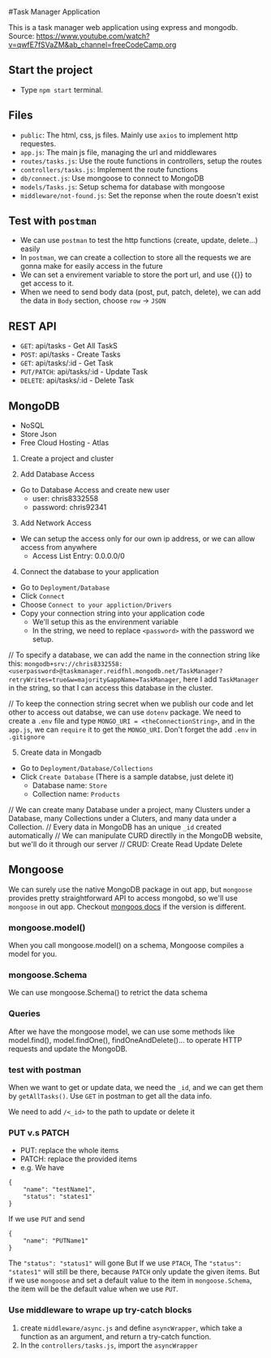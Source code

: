#Task Manager Application

This is a task manager web application using express and mongodb.
Source: https://www.youtube.com/watch?v=qwfE7fSVaZM&ab_channel=freeCodeCamp.org

## Start the project
- Type `npm start` terminal.

## Files
- `public`: The html, css, js files. Mainly use `axios` to implement http requestes.
- `app.js`: The main js file, managing the url and middlewares
- `routes/tasks.js`: Use the route functions in controllers, setup the routes
- `controllers/tasks.js`: Implement the route functions
- `db/connect.js`: Use mongoose to connect to MongoDB
- `models/Tasks.js`: Setup schema for database with mongoose
- `middleware/not-found.js`: Set the reponse when the route doesn't exist


## Test with `postman`
- We can use `postman` to test the http functions (create, update, delete...) easily
- In `postman`, we can create a collection to store all the requests we are gonna make for easily access in the future
- We can set a envirement variable to store the port url, and use {{<theName>}} to get access to it. 
- When we need to send body data (post, put, patch, delete), we can add the data in `Body` section, choose `row` -> `JSON` 

## REST API
- `GET`: api/tasks            - Get All TaskS
- `POST`: api/tasks           - Create Tasks
- `GET`: api/tasks/:id        - Get Task
- `PUT/PATCH`: api/tasks/:id  - Update Task
- `DELETE`: api/tasks/:id     - Delete Task

## MongoDB
- NoSQL
- Store Json
- Free Cloud Hosting - Atlas

1. Create a project and cluster

2. Add Database Access
- Go to Database Access and create new user
    - user: chris8332558
    - password: chris92341

3. Add Network Access
- We can setup the access only for our own ip address, or we can allow access from anywhere
    - Access List Entry: 0.0.0.0/0

4. Connect the database to your application
- Go to `Deployment/Database`
- Click `Connect`
- Choose `Connect to your appliction/Drivers`
- Copy your connection string into your application code
    - We'll setup this as the envirenment variable
    - In the string, we need to replace `<password>` with the password we setup.

// To specify a database, we can add the name in the connection string like this: `mongodb+srv://chris8332558:<userpassword>@taskmanager.reidfhl.mongodb.net/TaskManager?retryWrites=true&w=majority&appName=TaskManager`, here I add `TaskManager` in the string, so that I can access this database in the cluster.

// To keep the connection string secret when we publish our code and let other to access out databse, we can use `dotenv` package. We need to create a `.env` file and type `MONGO_URI = <theConnectionString>`, and in the `app.js`, we can `require` it to get the `MONGO_URI`. Don't forget the add `.env` in `.gitignore`

5. Create data in Mongadb
- Go to `Deployment/Database/Collections`
- Click `Create Database` (There is a sample databse, just delete it)
    - Database name: `Store`
    - Collection name: `Products`

// We can create many Database under a project, many Clusters under a Database, many Collections under a Cluters, and many data under a Collection.
// Every data in MongoDB has an unique `_id` created automatically
// We can manipulate CURD directlly in the MongoDB website, but we'll do it through our server
// CRUD: Create Read Update Delete


## Mongoose
We can surely use the native MongoDB package in out app, but `mongoose` provides pretty straightforward API to access mongobd, so we'll use `mongoose` in out app. Checkout [mongoos docs](https://mongoosejs.com/docs/models.html) if the version is different.

### mongoose.model()
When you call mongoose.model() on a schema, Mongoose compiles a model for you.

### mongoose.Schema
We can use mongoose.Schema() to retrict the data schema

### Queries
After we have the mongoose model, we can use some methods like model.find(), model.findOne(), findOneAndDelete()... to operate HTTP requests and update the MongoDB.

### test with postman
When we want to get or update data, we need the `_id`, and we can get them by `getAllTasks()`. Use `GET` in postman to get all the data info.

We need to add `/<_id>` to the path to update or delete it


### PUT v.s PATCH
- PUT: replace the whole items
- PATCH: replace the provided items
- e.g. We have 
```
{
    "name": "testName1",
    "status": "states1"
}
```

If we use `PUT` and send
```
{
    "name": "PUTName1"
}
```

The `"status": "status1"` will gone
But If we use `PTACH`, The `"status": "states1"` will still be there, because `PATCH` only update the given items. But if we use `mongoose` and set a default value to the item in `mongoose.Schema`, the item will be the default value when we use `PUT`.


### Use middleware to wrape up try-catch blocks
1. create `middleware/async.js` and define `asyncWrapper`, which take a function as an argument, and return a try-catch function.
2. In the `controllers/tasks.js`, import the `asyncWrapper` 